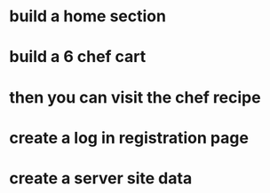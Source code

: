 # build a home section
# build a 6 chef cart
# then you can visit the chef recipe 
# create a log in registration page
# create a server site data 